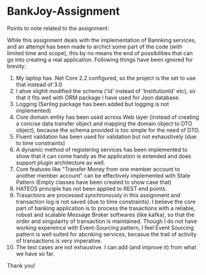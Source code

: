 # BankJoy-Assignment

Points to note related to the assignment:

While this assignment deals with the implementation of Bannking services, and an attempt has been made to archict some part of the code (with limited time and scope), 
this by no means the end of possibilities that can go into creating a real application. Following things have been ignored for brevity:

1) My laptop has .Net Core 2.2 configured, so the project is the set to use that instead of 3.0
2) I ahve slighlt modified the schema ('Id' instead of 'InstitutionId' etc), so that it fits well with ORM package I have used for Json database.
3) Logging (Serilog package has been added but logging is not implemented)
4) Core domain entity has been used across Web layer (instead of creating a concise data transfer object and mapping the domain object to DTO object), 
   because the schema provided is too simple for the need of DTO.
5) Fluent validation has been used for validation but not exhaustively (due to time constraints)
6) A dynamic method of registering services has been implemented to show that it can come handy as the application is extended and does support plugin architecture as well.
7) Core features like "Transfer Money from one member account to another member account" can be effectively implemented with State Pattern 
  (Empty classes have been created to show case that)
8) HATEOS principle has not been applied to REST end points.
9) Trasactions are processed synchronously in this assignment and transaction log is not saved (due to time constraints). I believe the core part of banking application is to process the trasactions with a reliable, robust and scalable Message Broker softwares (like kafka), so that the order and singulairty of transaction is maintained. Though I do not have working expereince with Event-Sourcing pattern, I feel Event Sourcing pattern is  well suited for abcnking services, becasue the trail of activity of transactions is very imperative.
10) The test cases are not exhaustive. I can add (and improve it) from what we have so far.

Thank you!
